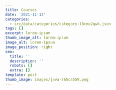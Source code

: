 ```yaml
---
title: Courses
date: '2021-11-13'
categories:
  - src/data/categories/category-l8cmo2qwk.json
tags: []
excerpt: lorem-ipsum
thumb_image_alt: lorem-ipsum
image_alt: lorem-ipsum
image_position: right
seo:
  title: ''
  description: ''
  robots: []
  extra: []
template: post
thumb_image: images/java-765ca559.png
---
```

